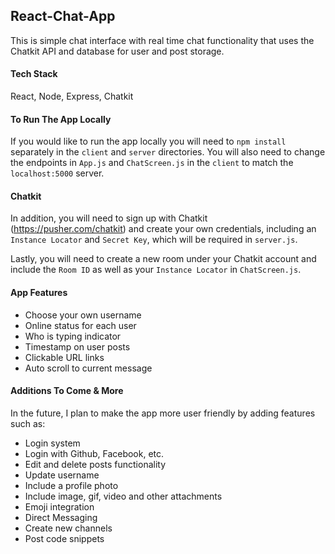 ## React-Chat-App

This is simple chat interface with real time chat functionality that uses the Chatkit API and database for user and post storage.

#### Tech Stack

React, Node, Express, Chatkit

#### To Run The App Locally

If you would like to run the app locally you will need to `npm install` separately in the `client` and `server` directories. You will also need to change the endpoints in `App.js` and `ChatScreen.js` in the `client` to match the `localhost:5000` server.

#### Chatkit

In addition, you will need to sign up with Chatkit (https://pusher.com/chatkit) and create your own credentials, including an `Instance Locator` and `Secret Key`, which will be required in `server.js`.

Lastly, you will need to create a new room under your Chatkit account and include the `Room ID` as well as your `Instance Locator` in `ChatScreen.js`.

#### App Features

- Choose your own username
- Online status for each user
- Who is typing indicator
- Timestamp on user posts
- Clickable URL links
- Auto scroll to current message

#### Additions To Come & More

In the future, I plan to make the app more user friendly by adding features such as:

- Login system
- Login with Github, Facebook, etc.
- Edit and delete posts functionality
- Update username
- Include a profile photo
- Include image, gif, video and other attachments
- Emoji integration
- Direct Messaging
- Create new channels
- Post code snippets
